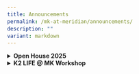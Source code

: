 ```yaml
---
title: Announcements
permalink: /mk-at-meridian/announcements/
description: ""
variant: markdown
---
```

<details>
  <summary><b>Open House 2025</b></summary>
<ul>
 <img src="/images/MK@Meridian/Open_House_2025.jpg" style="width:650px;height:700px;float:center">
	<img src="/images/MK@Meridian/MK_OH_2025.jpg" style="width:350px;height:250px;float:center">
 <br></ul>
</details>

<details>
  <summary><b>K2 LIFE @ MK Workshop</b></summary>
<ul>
		<img src="/images/MK@Meridian/2024/MK_Poster_31_May_24.png" style="width:380px;height:450px;float:center">
	</ul>
</details>